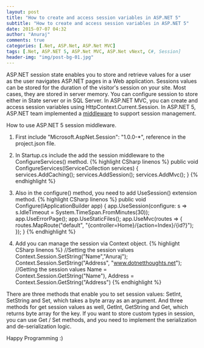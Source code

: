 ```yaml
---
layout: post
title: "How to create and access session variables in ASP.NET 5"
subtitle: "How to create and access session variables in ASP.NET 5"
date: 2015-07-07 04:32
author: "Anuraj"
comments: true
categories: [.Net, ASP.Net, ASP.Net MVC]
tags: [.Net, ASP.NET 5, ASP.Net MVC, ASP.Net vNext, C#, Session]
header-img: "img/post-bg-01.jpg"
---
```

ASP.NET session state enables you to store and retrieve values for a user as the user navigates ASP.NET pages in a Web application. Sessions values can be stored for the duration of the visitor's session on your site. Most cases, they are stored in server memory. You can configure session to store either in State server or in SQL Server. In ASP.NET MVC, you can create and access session variables using HttpContext.Current.Session. In ASP.NET 5, ASP.NET team implemented a [middleware](https://github.com/aspnet/Session) to support session management.

How to use ASP.NET 5 session middleware.



1.  First include "Microsoft.AspNet.Session": "1.0.0-*", reference in the project.json file.
2.  In Startup.cs include the add the session middleware to the ConfigureServices() method.
{% highlight CSharp linenos %}
public void ConfigureServices(IServiceCollection services)
{
    services.AddCaching();
    services.AddSession();
    services.AddMvc();
}
{% endhighlight %}

3.  Also in the configure() method, you need to add UseSession() extension method.
{% highlight CSharp linenos %}
public void Configure(IApplicationBuilder app)
{
    app.UseSession(configure: s => s.IdleTimeout = System.TimeSpan.FromMinutes(30));
    app.UseErrorPage();
    app.UseStaticFiles();
    app.UseMvc(routes =>
    {
        routes.MapRoute("default", "{controller=Home}/{action=Index}/{id?}");
    });
}
{% endhighlight %}

4.  Add you can manage the session via Context object.
{% highlight CSharp linenos %}
//Setting the session values
Context.Session.SetString("Name","Anuraj");
Context.Session.SetString("Address", "www.dotnetthoughts.net");
//Getting the session values
Name = Context.Session.GetString("Name"),
Address = Context.Session.GetString("Address")
{% endhighlight %}


There are three methods that enable you to set session values: SetInt, SetString and Set, which takes a byte array as an argument. And three methods for get session values as well, GetInt, GetString and Get, which returns byte array for the key. If you want to store custom types in session, you can use Get / Set methods, and you need to implement the serialization and de-serialization logic.

Happy Programming :)
